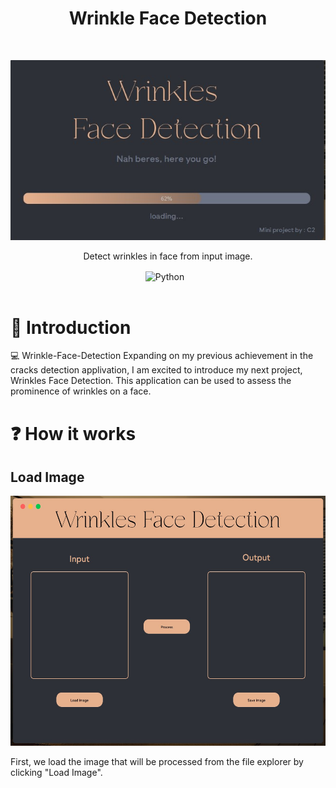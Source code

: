 <!-- HEADER -->
<h1 align="center"> Wrinkle Face Detection </h1> <br>
<p align="center">
  <a>
    <img alt="WFD" title="WFD" src="https://github.com/naufalmufidf/Wrinkle-Face-Detection/blob/main/.github/images/WFD%20-%20Loading.jpg">
  </a>
</p>

<p align="center">
  Detect wrinkles in face from input image.
</p>

<div align="center">
  <img align="center" alt="Python" width="30px" style="padding-right:10px;" src="https://cdn.jsdelivr.net/gh/devicons/devicon/icons/python/python-plain.svg" />
</div> 

<br />

# 🤖 Introduction

💻 Wrinkle-Face-Detection Expanding on my previous achievement in the cracks detection applivation, I am excited to introduce my next project, Wrinkles Face Detection. This application can be used to assess the prominence of wrinkles on a face.

# ❓ How it works
## Load Image

<div align="center">
    <img src="https://github.com/naufalmufidf/Wrinkle-Face-Detection/blob/main/.github/images/WFD%20-%20Layout.jpg" height=400 width>
</div>

First, we load the image that will be processed from the file explorer by clicking "Load Image".


# 
